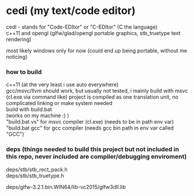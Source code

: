 # cedi (my text/code editor)
 cedi - stands for "Code-EDItor" or "C-EDItor" (C the language)<br>
 c++11 and opengl (glfw/glad/opengl portable graphics, stb_truetype text rendering)<br>
 
 most likely windows only for now (could end up being portable, without me noticing)<br>
 
### how to build
 c++11 (at the very least i use auto everywhere)<br>
 gcc/msvc/llvm should work, but usually not tested, i mainly build with msvc (cl.exe via command like)
 project is compiled as one translation unit, no complicated linking or make system needed<br>
 build with build.bat<br> (works on my machine :) )<br>
  "build.bat vs"   for msvc compiler (cl.exe) (needs to be in path env var)<br>
  "build.bat gcc"  for gcc compiler (needs gcc bin path in env var called "GCC")<br>
 
### deps (things needed to build this project but not included in this repo, never included are compiler/debugging enviroment)
 deps/stb/stb_rect_pack.h<br>
 deps/stb/stb_truetype.h<br>
 
 deps/glfw-3.2.1.bin.WIN64/lib-vc2015/glfw3dll.lib<br>
 